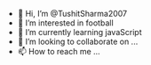 - 👋 Hi, I’m @TushitSharma2007
- 👀 I’m interested in football
- 🌱 I’m currently learning javaScript
- 💞️ I’m looking to collaborate on ...
- 📫 How to reach me ...

<!---
TushitSharma2007/TushitSharma2007 is a ✨ special ✨ repository because its `README.md` (this file) appears on your GitHub profile.
You can click the Preview link to take a look at your changes.
--->
